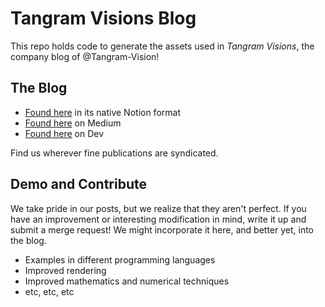 # Tangram Visions Blog

This repo holds code to generate the assets used in _Tangram Visions_, the company blog of @Tangram-Vision!

## The Blog

- [Found here](https://www.notion.so/tangramvision/1be613c9fd654f39a42782ea1986cdea?v=f2331bd9e64d4df0bb6ddd0a1d2d4ef4) in its native Notion format
- [Found here](https://medium.com/tangram-visions) on Medium
- [Found here](https://dev.to/tangramvision) on Dev

Find us wherever fine publications are syndicated.

## Demo and Contribute

We take pride in our posts, but we realize that they aren't perfect. If you have an improvement or interesting modification in mind, write it up and submit a merge request! We might incorporate it here, and better yet, into the blog.

- Examples in different programming languages
- Improved rendering
- Improved mathematics and numerical techniques
- etc, etc, etc

